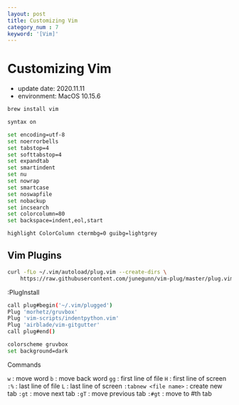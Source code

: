 ```yaml
---
layout: post
title: Customizing Vim
category_num : 7
keyword: '[Vim]'
---
```


# Customizing Vim

- update date: 2020.11.11
- environment: MacOS 10.15.6

```bash
brew install vim
```

```bash
syntax on

set encoding=utf-8
set noerrorbells
set tabstop=4
set softtabstop=4
set expandtab
set smartindent
set nu
set nowrap
set smartcase
set noswapfile
set nobackup
set incsearch
set colorcolumn=80
set backspace=indent,eol,start

highlight ColorColumn ctermbg=0 guibg=lightgrey
```

## Vim Plugins

```bash
curl -fLo ~/.vim/autoload/plug.vim --create-dirs \
    https://raw.githubusercontent.com/junegunn/vim-plug/master/plug.vim
```

:PlugInstall

```bash
call plug#begin('~/.vim/plugged')
Plug 'morhetz/gruvbox'
Plug 'vim-scripts/indentpython.vim'
Plug 'airblade/vim-gitgutter'
call plug#end()

colorscheme gruvbox
set background=dark
```

Commands

`w` : move word
`b` : move back word
`gg` : first line of file
`H` : first line of screen
`:%` : last line of file
`L` : last line of screen
`:tabnew <file name>` : create new tab
`:gt` : move next tab
`:gT` : move previous tab
`:#gt` : move to #th tab
